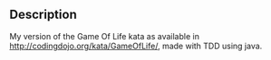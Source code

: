 ## Description

My version of the Game Of Life kata as available in http://codingdojo.org/kata/GameOfLife/, made with TDD using java.
